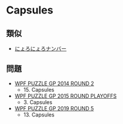 # Capsules

## 類似
- [にょろにょろナンバー](meanderingnumbers.md)

## 問題
- [WPF PUZZLE GP 2014 ROUND 2](../questions/wpfpgp2014-2.md)
	- 15\. Capsules
- [WPF PUZZLE GP 2015 ROUND PLAYOFFS](../questions/wpfpgp2015-po.md)
	- 3\. Capsules
- [WPF PUZZLE GP 2019 ROUND 5](../questions/wpfpgp2019-5.md)
	- 13\. Capsules
